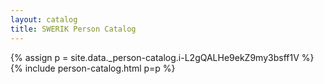 ```yaml
---
layout: catalog
title: SWERIK Person Catalog
---
```

{% assign p = site.data._person-catalog.i-L2gQALHe9ekZ9my3bsff1V %}
{% include person-catalog.html p=p %}

